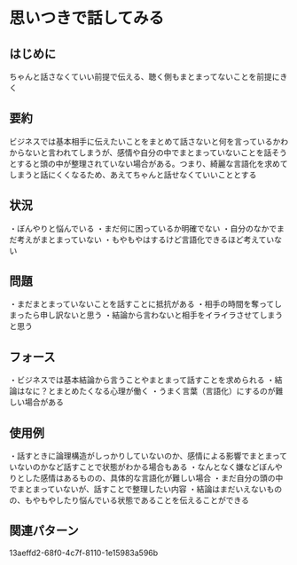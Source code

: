 



# 思いつきで話してみる

## はじめに
  
ちゃんと話さなくていい前提で伝える、聴く側もまとまってないことを前提にきく
## 要約
  
ビジネスでは基本相手に伝えたいことをまとめて話さないと何を言っているかわからないと言われてしまうが、感情や自分の中でまとまっていないことを話そうとすると頭の中が整理されていない場合がある。つまり、綺麗な言語化を求めてしまうと話にくくなるため、あえてちゃんと話せなくていいこととする
## 状況
  
・ぼんやりと悩んでいる
・まだ何に困っているか明確でない
・自分のなかでまだ考えがまとまっていない
・もやもやはするけど言語化できるほど考えていない
## 問題
  
・まだまとまっていないことを話すことに抵抗がある
・相手の時間を奪ってしまったら申し訳ないと思う
・結論から言わないと相手をイライラさせてしまうと思う

## フォース
  
・ビジネスでは基本結論から言うことやまとまって話すことを求められる
・結論はなに？とまとめたくなる心理が働く
・うまく言葉（言語化）にするのが難しい場合がある


## 使用例
  
・話すときに論理構造がしっかりしていないのか、感情による影響でまとまっていないのかなど話すことで状態がわかる場合もある
・なんとなく嫌などぼんやりとした感情はあるものの、具体的な言語化が難しい場合
・まだ自分の頭の中でまとまっていないが、話すことで整理したい内容
・結論はまだいえないものの、もやもやしたり悩んでいる状態であることを伝えることができる
## 関連パターン
  
13aeffd2-68f0-4c7f-8110-1e15983a596b